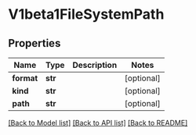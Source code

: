 # V1beta1FileSystemPath

## Properties
Name | Type | Description | Notes
------------ | ------------- | ------------- | -------------
**format** | **str** |  | [optional] 
**kind** | **str** |  | [optional] 
**path** | **str** |  | [optional] 

[[Back to Model list]](../README.md#documentation-for-models) [[Back to API list]](../README.md#documentation-for-api-endpoints) [[Back to README]](../README.md)


